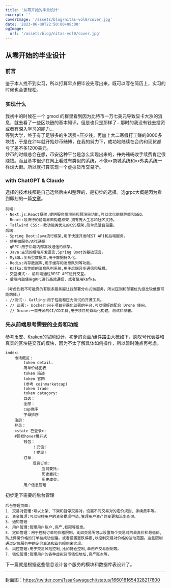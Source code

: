 ```yaml
---
title: '从零开始的毕业设计'
excerpt: ''
coverImage: '/assets/blog/nitas-vol0/cover.jpg'
date: '2023-06-08T22:50:00+08:00'
ogImage: 
  url: '/assets/blog/nitas-vol0/cover.jpg'
---
```


## 从零开始的毕业设计
### 前言
鉴于本人找不到实习，所以打算早点把毕设先写出来，既可以写在简历上，实习的时候也会更轻松。  
### 实现什么
我初中的时候在一个 gmod 的群里看到因为比特币一万七美元导致显卡大涨的消息，就去看了一些区块链的基本知识，但是也只是那样了...那时的我没有钱去投资或者有深入学习的能力...  
等到大学，终于有了足够多的生活费+压岁钱，再加上大二寒假打工赚的8000多块钱，于是在21年就开始炒币~~赌博~~，在我的努力下，成功地陆续在合约和现货都亏了差不多1200美元。  
炒币的时候总会在想，币安这种平台是怎么实现出来的，~~作为赌场~~收手续费肯定很赚钱。而且基本很少在网上看过有类似的系统，不像xx商城系统和xx外卖系统一样烂大街。所以就打算实现一个虚拟货币交易所。

### with ChatGPT & Claude
选择的技术栈都是自己选然后由AI整理的，是初步的选择。选grpc大概是因为看到即刻的一篇[文章](https://mp.weixin.qq.com/s/cepoYJR5Xeloan31-D1iQg)。 


```text
前端：
- Next.js:React框架,提供服务端渲染和预渲染功能,可以优化前端性能和SEO。
- React:最流行的前端界面构建框架,拥有庞大生态和社区支持。
- Tailwind CSS:一款功能类优先的CSS框架,简单灵活且轻量。  
后端:
- Spring Boot:Java流行框架,用于快速开发REST API和后端服务。
- 使用微服务/API通信
- gRPC:用于后端内部高效通信的框架。
- Java:主流的后端开发语言,Spring Boot的基础语言。
- MySQL:关系型数据库,用于数据持久化。
- Redis:内存数据库,用于缓存和消息队列等功能。
- Kafka:高性能的消息队列系统,用于后端异步通信和解耦。
- 交互模式:- 前后端通过REST API进行交互。
- 后端内部使用gRPC进行高效通信，或者使用kafka。

（考虑到我不可能真的有很多服务器让我部署分布式微服务，所以压测和部署优先级比较低很可能鸽掉。）
- //测试:- Gatling:用于性能和压力测试的开源工具。
- // 部署:- Docker:用于项目容器化部署的平台,可以很好的配合 Drone 使用。
- // Drone:一款开源的CI/CD工具,用于项目的自动化构建、测试和部署。
```


### 先从前端思考需要的业务和功能 
参考[币安](https://binance.com/)、[Kraken](https://www.kraken.com/)的官网设计，初步的页面/组件路由大概如下，感叹号代表要和真实的区块链交互的模块，因为不太了解具体如何操作，所以暂时晚点再考虑。

```text
index:
    市场概览：
        token detail:
        简单价格图表
        token 简述
        token 官网
        (参考 coinmarketcap)
        token trade
        token catagory:
        自选：
        全部：
        cap排序
        字母排序
    注册: 
    登录：
    <state 已登录>:
    #顶栏hover展开式
        钱包：
            ！充值！
            ！提现！
        订单：
            现货订单:
                当前委托:
                历史委托:
                历史成交:
        用户信息管理
```
初步定下需要的后台管理

```text
后台管理页面:
1. 交易对管理:可以上架、下架和暂停交易对。设置不同交易对的定价规则、手续费率等。
2. 资金管理:可以审核用户的资金提现申请,管理用户资产的变更和流水查询。
3. 通知管理
4. 用户管理:管理用户账户,资产,权限等信息。
5. 定价管理：用于控制订单的价格限制。比如交易所可以设置每个交易对的最高价和最低价,防止异常价格的订单被成功创建。或者设置涨跌停板,以控制交易对价格的波动范围。这些限制通过定价服务中的定价算法和业务规则来实现。
6. 风控管理:用于交易风险控制,比如持仓控制,单用户交易限制等。
7. 钱包管理:管理用户的各种虚拟货币钱包地址,资产账本等。
```

下一篇就是根据这些信息设计各个服务的模块和数据库表设计了。

---
封面图：https://twitter.com/1ssaKawaguchi/status/1660181654328217600
